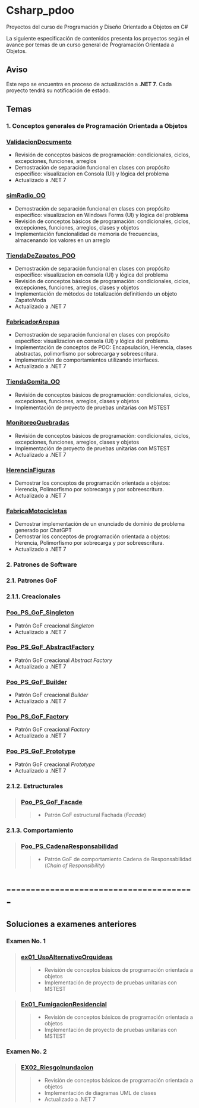 # Csharp_pdoo
Proyectos del curso de Programación y Diseño Orientado a Objetos en C#

La siguiente especificación de contenidos presenta los proyectos según el avance por temas de un curso general de Programación Orientada a Objetos.

## Aviso
Este repo se encuentra en proceso de actualización a **.NET 7**. Cada proyecto tendrá su notificación de estado.

## Temas

### 1. Conceptos generales de Programación Orientada a Objetos

### [ValidacionDocumento](https://github.com/jdrodas/Csharp_pdoo/tree/master/ValidacionDocumento)
- Revisión de conceptos básicos de programación: condicionales, ciclos, excepciones, funciones, arreglos
- Demostración de separación funcional en clases con propósito específico: visualizacion en Consola (UI) y lógica del problema
- Actualizado a .NET 7

### [simRadio_OO](https://github.com/jdrodas/Csharp_pdoo/tree/master/simRadio_OO)
- Demostración de separación funcional en clases con propósito específico: visualizacion en Windows Forms (UI) y lógica del problema
- Revisión de conceptos básicos de programación: condicionales, ciclos, excepciones, funciones, arreglos, clases y objetos
- Implementación funcionalidad de memoria de frecuencias, almacenando los valores en un arreglo

### [TiendaDeZapatos_POO](https://github.com/jdrodas/Csharp_pdoo/tree/master/TiendaDeZapatos_POO)
- Demostración de separación funcional en clases con propósito específico: visualizacion en consola (UI) y lógica del problema
- Revisión de conceptos básicos de programación: condicionales, ciclos, excepciones, funciones, arreglos, clases y objetos
- Implementación de métodos de totalización definitiendo un objeto ZapatoModa
- Actualizado a .NET 7

### [FabricadorArepas](https://github.com/jdrodas/Csharp_pdoo/tree/master/FabricadorArepas)
- Demostración de separación funcional en clases con propósito específico: visualizacion en consola (UI) y lógica del problema.
- Implementación de conceptos de POO: Encapsulación, Herencia, clases abstractas, polimorfismo por sobrecarga y sobreescritura.
- Implementación de comportamientos utilizando interfaces.
- Actualizado a .NET 7

### [TiendaGomita_OO](https://github.com/jdrodas/Csharp_pdoo/tree/master/TiendaGomita_OO)
- Revisión de conceptos básicos de programación: condicionales, ciclos, excepciones, funciones, arreglos, clases y objetos
- Implementación de proyecto de pruebas unitarias con MSTEST

### [MonitoreoQuebradas](https://github.com/jdrodas/Csharp_pdoo/tree/master/MonitoreoQuebradas)
- Revisión de conceptos básicos de programación: condicionales, ciclos, excepciones, funciones, arreglos, clases y objetos
- Implementación de proyecto de pruebas unitarias con MSTEST
- Actualizado a .NET 7

### [HerenciaFiguras](https://github.com/jdrodas/Csharp_pdoo/tree/master/HerenciaFiguras)
- Demostrar los conceptos de programación orientada a objetos: Herencia, Polimorfismo por sobrecarga y por sobreescritura.
- Actualizado a .NET 7

### [FabricaMotocicletas](https://github.com/jdrodas/Csharp_pdoo/tree/master/FabricaMotocicletas)
- Demostrar implementación de un enunciado de dominio de problema generado por ChatGPT
- Demostrar los conceptos de programación orientada a objetos: Herencia, Polimorfismo por sobrecarga y por sobreescritura.
- Actualizado a .NET 7

### 2. Patrones de Software

### 2.1. Patrones GoF

### 2.1.1. Creacionales

### [Poo_PS_GoF_Singleton](https://github.com/jdrodas/Csharp_pdoo/tree/master/Poo_PS_GoF_Singleton)
- Patrón GoF creacional *Singleton*
- Actualizado a .NET 7

### [Poo_PS_GoF_AbstractFactory](https://github.com/jdrodas/Csharp_pdoo/tree/master/Poo_PS_GoF_AbstractFactory)
- Patrón GoF creacional *Abstract Factory*
- Actualizado a .NET 7

### [Poo_PS_GoF_Builder](https://github.com/jdrodas/Csharp_pdoo/tree/master/Poo_PS_GoF_Builder)
- Patrón GoF creacional *Builder*
- Actualizado a .NET 7

### [Poo_PS_GoF_Factory](https://github.com/jdrodas/Csharp_pdoo/tree/master/Poo_PS_GoF_Factory)
- Patrón GoF creacional *Factory*
- Actualizado a .NET 7

### [Poo_PS_GoF_Prototype](https://github.com/jdrodas/Csharp_pdoo/tree/master/Poo_PS_GoF_Prototype)
- Patrón GoF creacional *Prototype*
- Actualizado a .NET 7

### 2.1.2. Estructurales

>### [Poo_PS_GoF_Facade](https://github.com/jdrodas/Csharp_pdoo/tree/master/Poo_PS_GoF_Facade)
>>- Patrón GoF estructural Fachada (*Facade*)


### 2.1.3. Comportamiento

>### [Poo_PS_CadenaResponsabilidad](https://github.com/jdrodas/Csharp_pdoo/tree/master/Poo_PS_CadenaResponsabilidad)
>>- Patrón GoF de comportamiento Cadena de Responsabilidad (*Chain of Responsibility*)

# ---------------------------------------

## Soluciones a examenes anteriores

### Examen No. 1

>### [ex01_UsoAlternativoOrquideas](https://github.com/jdrodas/Csharp_pdoo/tree/master/ex01_UsoAlternativoOrquideas)
>>- Revisión de conceptos básicos de programación orientada a objetos
>>- Implementación de proyecto de pruebas unitarias con MSTEST

>### [Ex01_FumigacionResidencial](https://github.com/jdrodas/Csharp_pdoo/tree/master/Ex01_FumigacionResidencial)
>>- Revisión de conceptos básicos de programación orientada a objetos
>>- Implementación de proyecto de pruebas unitarias con MSTEST



### Examen No. 2

>### [EX02_RiesgoInundacion](https://github.com/jdrodas/Csharp_pdoo/tree/master/EX02_RiesgoInundacion)
>>- Revisión de conceptos básicos de programación orientada a objetos
>>- Implementación de diagramas UML de clases
>>- Actualizado a .NET 7